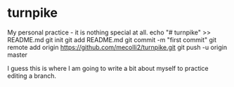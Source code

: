 # turnpike
My personal practice - it is nothing special at all.
echo "# turnpike" >> README.md
git init
git add README.md
git commit -m "first commit"
git remote add origin https://github.com/mecolli2/turnpike.git
git push -u origin master

I guess this is where I am going to write a bit about myself to practice editing a branch.
